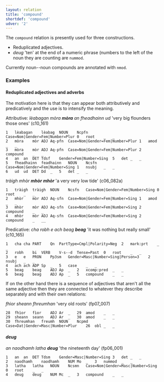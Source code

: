 ```yaml
---
layout: relation
title: 'compound'
shortdef: 'compound'
udver: '2'
---
```


The `compound` relation is presently used for three constructions.

* Reduplicated adjectives.
* _deug_ 'ten' at the end of a numeric phrase (numbers to the left of the noun they are counting are `nummod`.

Currently noun--noun compounds are annotated with `nmod`.

### Examples
#### Reduplicated adjectives and adverbs
The motivation here is that they can appear both attributively and predicatively and the use is to intensify the meaning.

Attributive:
_lèabagan mòra <b>mòra</b> an fheadhainn ud_ 'very big flounders those ones' (c10\_161)
~~~ conllu
1	lèabagan	lèabag	NOUN	Ncpfn	Case=Nom|Gender=Fem|Number=Plur	0	root	_	_
2	mòra	mòr	ADJ	Aq-pfn	Case=Nom|Gender=Fem|Number=Plur	1	amod	_	_
3	mòra	mòr	ADJ	Aq-pfn	Case=Nom|Gender=Fem|Number=Plur	2	compound	_	_
4	an	an	DET	Tdsf	Gender=Fem|Number=Sing	5	det	_	_
5	fheadhainn	feadhainn	NOUN	Ncsfn	Case=Nom|Gender=Fem|Number=Sing	1	nsubj	_	_
6	ud	ud	DET	Dd	_	5	det	_	_

~~~

_tràigh mhòr <b>mhòr</b> <b>mhòr</b>_ 'a very very low tide' (c06\_082a)
~~~ conllu
1	tràigh	tràigh	NOUN	Ncsfn	Case=Nom|Gender=Fem|Number=Sing	0	root	_	_
2	mhòr	mòr	ADJ	Aq-sfn	Case=Nom|Gender=Fem|Number=Sing	1	amod	_	_
3	mhòr	mòr	ADJ	Aq-sfn	Case=Nom|Gender=Fem|Number=Sing	2	compound	_	_
4	mhòr	mòr	ADJ	Aq-sfn	Case=Nom|Gender=Fem|Number=Sing	2	compound	_	__
~~~

Predicative:
_cha robh e ach beag <b>beag</b>_ 'it was nothing but really small' (c10\_165)
~~~ conllu
1	cha	cha	PART	Qn	PartType=Cmpl|Polarity=Neg	2	mark:prt	_	_
2	robh	bi	VERB	V-s--d	Tense=Past	0	root	_	_
3	e	e	PRON	Pp3sm	Gender=Masc|Number=Sing|Person=3	2	nsubj	_	_
4	ach	ach	ADP	Sp	_	5	case	_	_
5	beag	beag	ADJ	Ap	_	2	xcomp:pred	_	_
6	beag	beag	ADJ	Ap	_	5	compound	_	_
~~~


If on the other hand there is a sequence of adjectives that aren't all the same adjective then they are connected to whatever they describe separately and with their own relations:

_fhìor sheann fhreumhan_ 'very old roots' (fp07\_007)
~~~ conllu
28	fhìor	fìor	ADJ	Ar	_	29	amod	_	_
29	sheann	seann	ADJ	Ar	_	30	amod	_	_
30	fhreumhan	freumh	NOUN	Ncpmd	Case=Dat|Gender=Masc|Number=Plur	26	obl	_	_
~~~

#### _deug_
_an naodhamh latha <b>deug</b>_  'the nineteenth day' (fp06\_001)

~~~ conllu
1	an	an	DET	Tdsm	Gender=Masc|Number=Sing	3	det	_	_
2	naodhamh	naodhamh	NUM	Mo	_	3	nummod	_	_
3	latha	latha	NOUN	Ncsmn	Case=Nom|Gender=Masc|Number=Sing	0	root	_	_
4	deug	deug	NUM	Mc	_	3	compound	_	_

~~~

<!-- Interlanguage links updated Út 9. května 2023, 20:04:05 CEST -->
